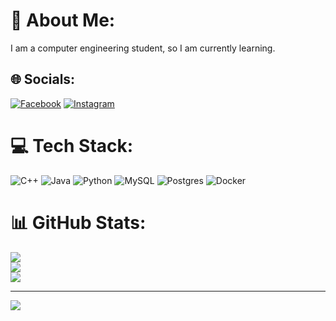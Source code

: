 # 💫 About Me:
I am a computer engineering student, so I am currently learning.


## 🌐 Socials:
[![Facebook](https://img.shields.io/badge/Facebook-%231877F2.svg?logo=Facebook&logoColor=white)](https://www.facebook.com/profile.php?id=100006242539485) [![Instagram](https://img.shields.io/badge/Instagram-%23E4405F.svg?logo=Instagram&logoColor=white)](https://instagram.com/brandonsthuar) 

# 💻 Tech Stack:
![C++](https://img.shields.io/badge/c++-%2300599C.svg?style=for-the-badge&logo=c%2B%2B&logoColor=white) ![Java](https://img.shields.io/badge/java-%23ED8B00.svg?style=for-the-badge&logo=java&logoColor=white) ![Python](https://img.shields.io/badge/python-3670A0?style=for-the-badge&logo=python&logoColor=ffdd54) ![MySQL](https://img.shields.io/badge/mysql-%2300f.svg?style=for-the-badge&logo=mysql&logoColor=white) ![Postgres](https://img.shields.io/badge/postgres-%23316192.svg?style=for-the-badge&logo=postgresql&logoColor=white) ![Docker](https://img.shields.io/badge/docker-%230db7ed.svg?style=for-the-badge&logo=docker&logoColor=white)
# 📊 GitHub Stats:
![](https://github-readme-stats.vercel.app/api?username=BrandonRetana&theme=dark&hide_border=false&include_all_commits=false&count_private=false)<br/>
![](https://github-readme-streak-stats.herokuapp.com/?user=BrandonRetana&theme=dark&hide_border=false)<br/>
![](https://github-readme-stats.vercel.app/api/top-langs/?username=BrandonRetana&theme=dark&hide_border=false&include_all_commits=false&count_private=false&layout=compact)

---
[![](https://visitcount.itsvg.in/api?id=BrandonRetana&icon=0&color=0)](https://visitcount.itsvg.in)

<!-- Proudly created with GPRM ( https://gprm.itsvg.in ) -->
